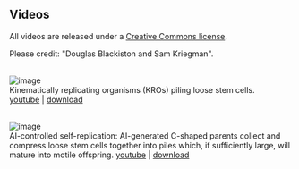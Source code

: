 ## Videos

All videos are released under a [Creative Commons license](http://creativecommons.org/licenses/by/4.0/). 

Please credit: "Douglas Blackiston and Sam Kriegman".
<br><br>

![image](https://krorgs.github.io/gifs/BlackistonV1.gif) <br>
Kinematically replicating organisms (KROs) piling loose stem cells. <br>
[youtube](https://youtu.be/B1Xbbx9UXsQ) |
[download](https://drive.google.com/file/d/1jPGJQ0rvnkTkjd1VuSeg_I1wQggHzAwo/view)
<br><br>

![image](https://krorgs.github.io/gifs/BlackistonV2.gif) <br>
AI-controlled self-replication: AI-generated C-shaped parents collect and compress loose stem cells together into piles which, if sufficiently large, will mature into motile offspring.
[youtube](https://youtu.be/JC9TDZ5r468) |
[download](https://drive.google.com/file/d/1lws1BWqpGxpQ9EFRyzHfQWUZ2OKeopvy/view)
<br><br>


<!-- 3:
caption: Sculpting two of the AI-generated designs with a microcautery electrode
gif: https://drive.google.com/file/d/1gNFRJPV-9rgAQnMd_8Kge7LdlcgkVG3J/view?
youtube: https://youtu.be/r7bQ4IL54kQ
video: https://drive.google.com/file/d/1LcW5sQPBo0I4wcpZu1fBSPSwFpEm5jw8/view

4:
caption: Movement of an AI-designed parent.
gif: https://drive.google.com/file/d/160gTCgyXQWn8K85hMFbmfN8MVUvTMdOv/view
youtube: https://youtu.be/4bU98WO3-z8
video: https://drive.google.com/file/d/1XuDXJtiC3AyKJkg0VgC-1a_Tbk3xVovB/view

5: 
caption: Shaping the AI-generated ring design with a glass capillary
gif: https://drive.google.com/file/d/1blA0R7hpf8SfsiOfi1cAFWs5NRgDG-h_/view
youtube: https://youtu.be/C49Lk1JeIzE
video: https://drive.google.com/file/d/1NrtJlnlbhEMxGk_-sjQoZL1zE8ebtbkN/view

6:
caption: Movement of an AI-designed parent shaped like a ring through water
gif: https://drive.google.com/file/d/1qvtwYe164Ko35maIktZgp9yeiORojSW4/view
youtube: https://youtu.be/Jc8TEJ8p8-o
video: https://drive.google.com/file/d/1GGUOPzNtWru_DvgY0UbMUKfOIhSLL7ry/view

7:
caption: Movement of  a AI-designed “parent” (ring shape) through water
gif: https://drive.google.com/file/d/1zORF6O0uk4uyLdPUnschMbuEAsaTng6-/view
youtube: https://youtu.be/HYy_vVPcNcM
video: https://drive.google.com/file/d/1WAqPKODkvY9oQvSJuBfg6AP1FhXimN9c/view

8:
caption: C-shaped “parent” collects cells in its “mouth” as it builds “offspring” from loose stem cells.
gif: https://drive.google.com/file/d/1lNgG8Fgv-PymLW4jccmO56CxzWjZsdHz/view
youtube: https://youtu.be/BXcQXe-Pqak
download: https://drive.google.com/file/d/1W5QN8Zbh8SfA_Uw2htewBHgX4vk3TZuZ/view

9:
caption: C-shaped “parent” aggregates loose stem cells into a pile of stem cells (incipient “offspring”).
gif: https://drive.google.com/file/d/1LSUzrGhBwB54zAvIOOylsysaFLZWtCb7/view
youtube: https://youtu.be/WwQ3D5BIrNE
video: https://drive.google.com/file/d/1jBPvZd4Tq7saojw16CbD5uVPJ5rJ0FYe/view

10:
caption: C-shaped “parent” rotating a large ball of stem cells (incipient “offspring”).
gif: https://drive.google.com/file/d/1gK2bbxJIyl5iL43561qUhDuXFI-TYbkR/view
youtube: https://youtu.be/4pIu2l_2xkU
video: https://drive.google.com/file/d/1agaMH7u-ZESgxBChsAIRyjYvtMNgZieA/view

11:
caption: C-shaped parents building their offspring.
youtube:
video: https://drive.google.com/file/d/100jnsHvoRb-dFbk1E01bxDQDxMsSjTeO/view -->

